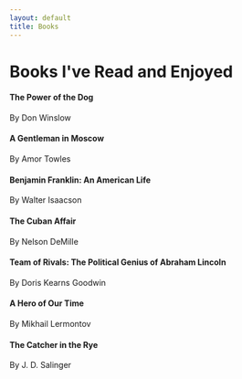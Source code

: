```yaml
---
layout: default
title: Books
---
```


# Books I've Read and Enjoyed

#### The Power of the Dog
By Don Winslow

#### A Gentleman in Moscow
By Amor Towles

#### Benjamin Franklin: An American Life
By Walter Isaacson

#### The Cuban Affair
By Nelson DeMille

#### Team of Rivals: The Political Genius of Abraham Lincoln
By Doris Kearns Goodwin

#### A Hero of Our Time
By Mikhail Lermontov

#### The Catcher in the Rye
By J. D. Salinger